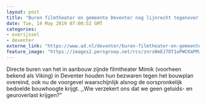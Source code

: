 ```yaml
---
layout: post
title: "Buren filmtheater en gemeente Deventer nog lijnrecht tegenover elkaar"
date: Tue, 14 May 2019 07:00:52 GMT
categories: 
- overijssel 
- deventer 
externe_link: "https://www.ad.nl/deventer/buren-filmtheater-en-gemeente-deventer-nog-lijnrecht-tegenover-elkaar~aa52f2fa4/"
feature_image: "https://images2.persgroep.net/rcs/znrsNmEJ7DT1oPWCKmPMzE7WisA/diocontent/144155002/_fitwidth/400/?appId=21791a8992982cd8da851550a453bd7f&quality=0.7"
---
```


Directe buren van het in aanbouw zijnde filmtheater Mimik (voorheen bekend als Viking) in Deventer houden hun bezwaren tegen het bouwplan overeind, ook nu de voorgevel waarschijnlijk alsnog de oorspronkelijk bedoelde bouwhoogte krijgt. ,,Wie verzekert ons dat we geen geluids- en geuroverlast krijgen?”
